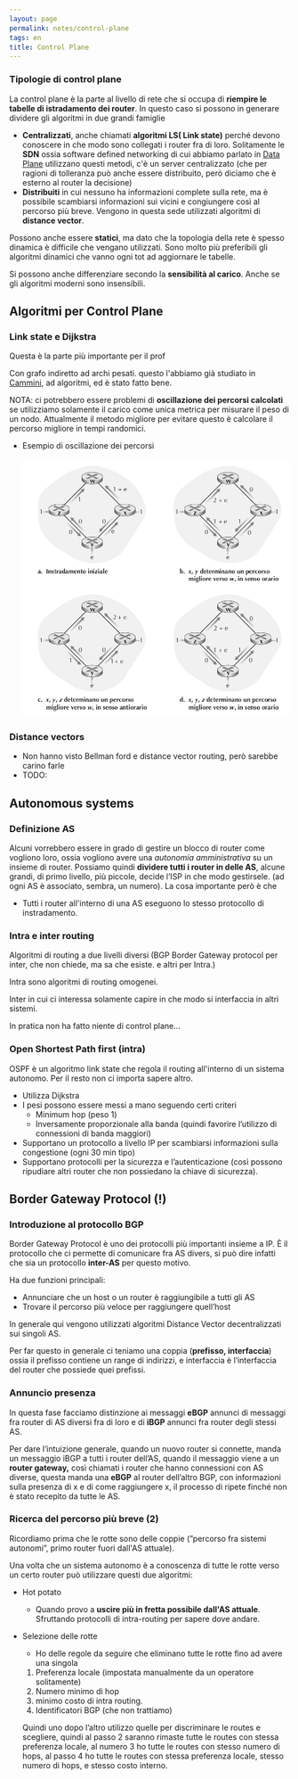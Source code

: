 ```yaml
---
layout: page
permalink: notes/control-plane
tags: en
title: Control Plane
---
```


### Tipologie di control plane

La control plane è la parte al livello di rete che si occupa di **riempire le tabelle di istradamento dei router**. In questo caso si possono in generare dividere gli algoritmi in due grandi famiglie

- **Centralizzati**, anche chiamati **algoritmi LS( Link state)** perché devono conoscere in che modo sono collegati i router fra di loro. Solitamente le **SDN** ossia software defined networking di cui abbiamo parlato in [Data Plane](/notes/data-plane) utilizzano questi metodi, c'è un server centralizzato (che per ragioni di tolleranza può anche essere distribuito, però diciamo che è esterno al router la decisione)
- **Distribuiti** in cui nessuno ha informazioni complete sulla rete, ma è possibile scambiarsi informazioni sui vicini e congiungere così al percorso più breve. Vengono in questa sede utilizzati algoritmi di **distance vector**.

Possono anche essere **statici**, ma dato che la topologia della rete è spesso dinamica è difficile che vengano utilizzati. Sono molto più preferibili gli algoritmi dinamici che vanno ogni tot ad aggiornare le tabelle.

Si possono anche differenziare secondo la **sensibilità al carico**. Anche se gli algoritmi moderni sono insensibili.

## Algoritmi per Control Plane

### Link state e Dijkstra

Questa è la parte più importante per il prof

Con grafo indiretto ad archi pesati. questo l'abbiamo già studiato in [Cammini](/notes/cammini), ad algoritmi, ed è stato fatto bene.

NOTA: ci potrebbero essere problemi di **oscillazione dei percorsi calcolati** se utilizziamo solamente il carico come unica metrica per misurare il peso di un nodo. Attualmente il metodo migliore per evitare questo è calcolare il percorso migliore in tempi randomici.

- Esempio di oscillazione dei percorsi

    <img src="/images/notes/image/universita/ex-notion/Control Plane/Untitled.png" alt="image/universita/ex-notion/Control Plane/Untitled">


### Distance vectors

- Non hanno visto Bellman ford e distance vector routing, però sarebbe carino farle
- TODO:

## Autonomous systems

### Definizione AS

Alcuni vorrebbero essere in grado di gestire un blocco di router come vogliono loro, ossia vogliono avere una *autonomia amministrativa* su un insieme di router. Possiamo quindi **dividere tutti i router in delle AS**, alcune grandi, di primo livello, più piccole, decide l’ISP in che modo gestirsele. (ad ogni AS è associato, sembra, un numero). La cosa importante però è che

- Tutti i router all'interno di una AS eseguono lo stesso protocollo di instradamento.

### Intra e inter routing

Algoritmi di routing a due livelli diversi (BGP Border Gateway protocol per inter, che non chiede, ma sa che esiste. e altri per Intra.)

Intra sono algoritmi di routing omogenei.

Inter in cui ci interessa solamente capire in che modo si interfaccia in altri sistemi.

In pratica non ha fatto niente di control plane…

### Open Shortest Path first (intra)

OSPF è un algoritmo link state che regola il routing all'interno di un sistema autonomo. Per il resto non ci importa sapere altro.

- Utilizza Dijkstra
- I pesi possono essere messi a mano seguendo certi criteri
    - Minimum hop (peso 1)
    - Inversamente proporzionale alla banda (quindi favorire l’utilizzo di connessioni di banda maggiori)
- Supportano un protocollo a livello IP per scambiarsi informazioni sulla congestione (ogni 30 min tipo)
- Supportano protocolli per la sicurezza e l’autenticazione (così possono ripudiare altri router che non possiedano la chiave di sicurezza).

## Border Gateway Protocol (!)

### Introduzione al protocollo BGP

Border Gateway Protocol è uno dei protocolli più importanti insieme a IP. È il protocollo che ci permette di comunicare fra AS divers, si può dire infatti che sia un protocollo **inter-AS** per questo motivo.

Ha due funzioni principali:
- Annunciare che un host o un router è raggiungibile a tutti gli AS
- Trovare il percorso più veloce per raggiungere quell’host

In generale qui vengono utilizzati algoritmi Distance Vector decentralizzati sui singoli AS.

Per far questo in generale ci teniamo una coppia (**prefisso, interfaccia**) ossia il prefisso contiene un range di indirizzi, e interfaccia è l’interfaccia del router che possiede quei prefissi.

### Annuncio presenza

In questa fase facciamo distinzione ai messaggi **eBGP** annunci di messaggi fra router di AS diversi fra di loro e di **iBGP** annunci fra router degli stessi AS.

Per dare l’intuizione generale, quando un nuovo router si connette, manda un messaggio iBGP a tutti i router dell’AS, quando il messaggio viene a un **router gateway,** così chiamati i router che hanno connessioni con AS diverse, questa manda una **eBGP** al router dell’altro BGP, con informazioni sulla presenza di x e di come raggiungere x, il processo di ripete finché non è stato recepito da tutte le AS.

### Ricerca del percorso più breve (2)

Ricordiamo prima che le rotte sono delle coppie (”percorso fra sistemi autonomi”, primo router fuori dall'AS attuale).

Una volta che un sistema autonomo è a conoscenza di tutte le rotte verso un certo router può utilizzare questi due algoritmi:

- Hot potato
    - Quando provo a **uscire più in fretta possibile dall'AS attuale**. Sfruttando protocolli di intra-routing per sapere dove andare.
- Selezione delle rotte
    - Ho delle regole da seguire che eliminano tutte le rotte fino ad avere una singola
    1. Preferenza locale (impostata manualmente da un operatore solitamente)
    2. Numero minimo di hop
    3. minimo costo di intra routing.
    4. Identificatori BGP (che non trattiamo)

    Quindi uno dopo l’altro utilizzo quelle per discriminare le routes e scegliere, quindi al passo 2 saranno rimaste tutte le routes con stessa preferenza locale, al numero 3 ho tutte le routes con stesso numero di hops, al passo 4 ho tutte le routes con stessa preferenza locale, stesso numero di hops, e stesso costo interno.